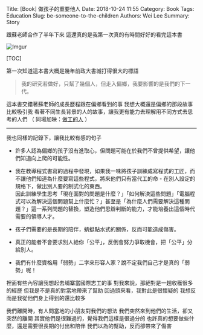 Title: [Book] 做孩子的重要他人
Date: 2018-10-24 11:55
Category: Book
Tags: Education
Slug: be-someone-to-the-children
Authors: Wei Lee
Summary: Story

跟蘇老師合作了半年下來
這還真的是我第一次真的有時間好好的看完這本書

![Imgur](/images/books/3sJOmbH.jpg)

<!--more-->

[TOC]

第一次知道這本書大概是幾年前政大書城打得很大的標語
> 我的研究若做好，只幫了幾個人，但走入偏鄉，我要影響的是我們的下一代。

這本書交錯著蘇老師的成長歷程跟在偏鄉看到的事
我想大概還是偏鄉的那段故事比較吸引我
看著不同生長背景的人的故事，讓我更有能力去理解用不同方式去思考的人們
（ 同場加映：[做工的人](http://wei-lee.me/posts/book/2017/03/worker/) ）

---

我也同樣的記錄下，讓我比較有感的句子

* 許多人認為偏鄉的孩子沒有進取心，但問題可能在於我們不曾提供希望，讓他們知道向上爬的可能性。

* 我在教導程式書寫的過程中發現，如果我一味將孩子訓練成寫程式的工匠，而不讓他們知道為什麼要寫這些程式，將來他們只有當代工的命 - 在別人設定的規格下，做出別人要的制式化的東西。  
  因此訓練學生思考「現在面對的問題是什麼？」「如何解決這些問題」「電腦程式可以為解決這個問題幫上什麼忙？」甚至是「為什麼人們需要解決這種問題？」這一系列問題的替換，塑造他們思辯判斷的能力，才能培養出這個時代需要的領導人才。

* 孩子們需要的是長期的陪伴，蜻蜓點水式的關係，反而可能造成傷害。

* 真正的能者不會要求別人給你「公平」，反倒會努力爭取機會，把「公平」分給別人。

* 我們有什麼資格用「弱勢」二字來形容人家？說不定我們自己才是真的「弱勢」呢！

裡面有些內容讓我想起去埔寨當國際志工的事
對我來說，那絕對是一趟收穫很多的經歷
但我是不是真的對當地帶來了幫助
回過頭來看，我對此是很懷疑的
我想反而是我從他們身上得到的還比較多

我們離開時，有人問當地的小朋友對我們的想法
我們突然來到他們的生活，卻又突然的離開
其實他們是很難過的，覺得我們這樣是很過分的
也許真的想要做些什麼，還是需要很長期的付出和陪伴
我們以為的幫助，反而卻帶來了傷害
